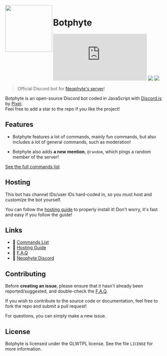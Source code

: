 <img width="150" height="150" align="left" src="https://cdn.discordapp.com/attachments/877589565186113548/877602375228096592/render.png"> 

# Botphyte

[![](https://img.shields.io/npm/v/discord.js?label=discord.js)](https://github.com/discordjs)
[![](https://img.shields.io/badge/patreon-donate-orange.svg)](https://www.patreon.com/Pix3l_)
[![](https://www.codefactor.io/repository/github/WhosPix3l/Botphyte)](https://www.codefactor.io/repository/github/WhosPix3l/Botphyte)

> Official Discord bot for [Neophyte's server](https://discord.com/invite/WeD3ypV)!

Botphyte is an open-source Discord bot coded in JavaScript with [Discord.js](https://discord.js.org) by [Pixel](https://github.com/WhosPix3l).  
Feel free to add a star to the repo if you like the project!

## Features

* Botphyte features a lot of commands, mainly fun commands, but also includes a lot of general commands, such as moderation!

* Botphyte also adds **a new mention**, `@random`, which pings a random member of the server!

[See the full commands list](https://github.com/WhosPix3l/Botphyte/wiki/Commands)

## Hosting

This bot has channel IDs/user IDs hard-coded in, so you must host and customize the bot yourself.

You can follow the [hosting guide](https://https://github.com/WhosPix3l/Botphyte/wiki/Hosting) to properly install it! Don't worry, it's fast and easy if you follow the guide!

## Links

*   🧩 [Commands List](https://www.github.com/WhosPix3l/Botphyte/wiki/Commands)
*   🚀 [Hosting Guide](https://www.github.com/WhosPix3l/Botphyte/wiki/Hosting)
*   📌 [F.A.Q](https://www.github.com/WhosPix3l/Botphyte/wiki/FAQ)
*   🤖 [Neophyte Discord](https://www.discord.com/invite/WeD3ypV)

## Contributing

Before **creating an issue**, please ensure that it hasn't already been reported/suggested, and double-check the [F.A.Q](https://https://github.com/WhosPix3l/Botphyte/wiki/FAQ).

If you wish to contribute to the source code or documentation, feel free to fork the repo and submit a pull request!

For questions, you can simply make a new issue.

## License

Botphyte is licensed under the GLWTPL license. See the file `LICENSE` for more information.

